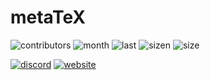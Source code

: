 # metaTeX

![contributors](https://img.shields.io/github/contributors/Eliso7777/metaTeX?logo=github)
![month](https://img.shields.io/github/commit-activity/m/Eliso7777/metaTeX?logo=github)
![last](https://img.shields.io/github/last-commit/Eliso7777/metaTeX?logo=github)
![sizen](https://img.shields.io/github/directory-file-count/Eliso7777/metaTeX?logo=github)
![size](https://img.shields.io/github/languages/code-size/Eliso7777/metaTeX?logo=github)  

[![discord](https://img.shields.io/discord/853151778715205632?color=brightgreen&label=Discord&logo=Discord)](https://discord.gg/9Nwn2kZvTC)
[![website](https://img.shields.io/badge/Website-metaTeX-99ff00?logo=LaTeX)](https://tex.botbox.dev/)  
